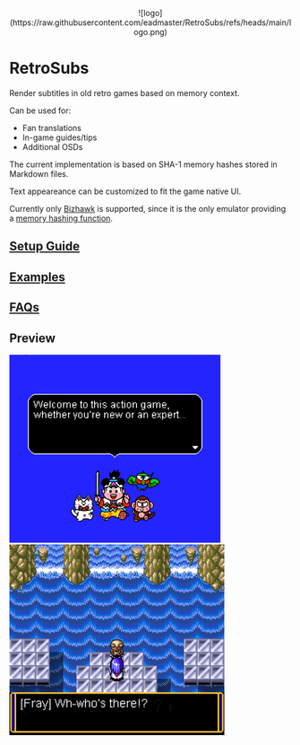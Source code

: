 <p align="center">
![logo](https://raw.githubusercontent.com/eadmaster/RetroSubs/refs/heads/main/logo.png)
</p>

# RetroSubs

Render subtitles in old retro games based on memory context.

Can be used for:
 
 - Fan translations
 - In-game guides/tips
 - Additional OSDs
 
The current implementation is based on SHA-1 memory hashes stored in Markdown files.
 
Text appeareance can be customized to fit the game native UI.

Currently only [Bizhawk](https://tasvideos.org/Bizhawk) is supported, since it is the only emulator providing a [memory hashing function](https://tasvideos.org/Bizhawk/LuaFunctions).


## [Setup Guide](https://github.com/eadmaster/RetroSubs/wiki/Setup-Guide)

## [Examples](https://github.com/eadmaster/RetroSubs/wiki/Examples)

## [FAQs](https://github.com/eadmaster/RetroSubs/wiki/FAQs)


## Preview 

![demo1](https://raw.githubusercontent.com/eadmaster/RetroSubs/refs/heads/main/shots/demo1.png) ![demo7](https://raw.githubusercontent.com/eadmaster/RetroSubs/refs/heads/main/shots/demo7.png)

